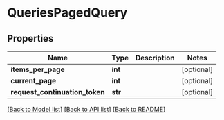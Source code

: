 # QueriesPagedQuery

## Properties
Name | Type | Description | Notes
------------ | ------------- | ------------- | -------------
**items_per_page** | **int** |  | [optional] 
**current_page** | **int** |  | [optional] 
**request_continuation_token** | **str** |  | [optional] 

[[Back to Model list]](../README.md#documentation-for-models) [[Back to API list]](../README.md#documentation-for-api-endpoints) [[Back to README]](../README.md)


